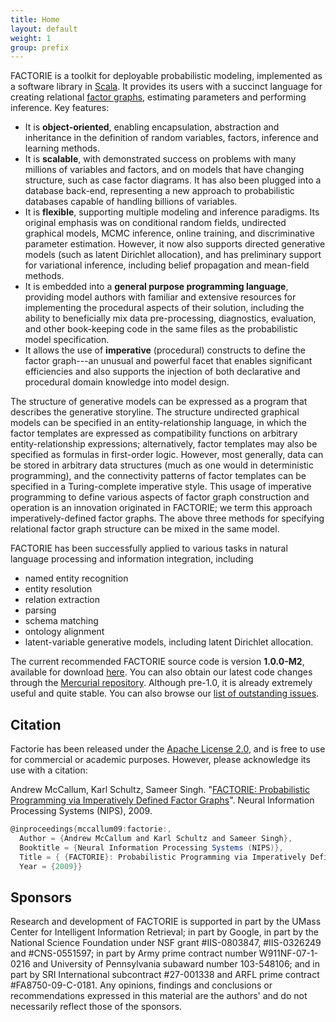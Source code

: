 ```yaml
---
title: Home
layout: default
weight: 1
group: prefix
---
```


FACTORIE is a toolkit for deployable probabilistic modeling, implemented as a software library in [Scala](http://www.scala-lang.org). It provides its users with a succinct language for creating relational [factor graphs](http://en.wikipedia.org/wiki/Factor_graph), estimating parameters and performing inference.  Key features:

* It is **object-oriented**, enabling encapsulation, abstraction and inheritance in the definition of random variables, factors, inference and learning methods.
* It is **scalable**, with demonstrated success on problems with many millions of variables and factors, and on models that have changing structure, such as case factor diagrams.  It has also been plugged into a database back-end, representing a new approach to probabilistic databases capable of handling billions of variables.
* It is **flexible**, supporting multiple modeling and inference paradigms.  Its original emphasis was on conditional random fields, undirected graphical models, MCMC inference, online training, and discriminative parameter estimation.  However, it now also supports directed generative models (such as latent Dirichlet allocation), and has preliminary support for variational inference, including belief propagation and mean-field methods.
* It is embedded into a **general purpose programming language**, providing model authors with familiar and extensive resources for implementing the procedural aspects of their solution, including the ability to beneficially mix data pre-processing, diagnostics, evaluation, and other book-keeping code in the same files as the probabilistic model specification.
* It allows the use of **imperative** (procedural) constructs to define the factor graph---an unusual and powerful facet that enables significant efficiencies and also supports the injection of both declarative and procedural domain knowledge into model design.

The structure of generative models can be expressed as a program that describes the generative storyline.  The structure undirected graphical models can be specified in an entity-relationship language, in which the factor templates are expressed as compatibility functions on arbitrary entity-relationship expressions; alternatively, factor templates may also be specified as formulas in first-order logic.  However, most generally, data can be stored in arbitrary data structures (much as one would in deterministic programming), and the connectivity patterns of factor templates can be specified in a Turing-complete imperative style.  This usage of imperative programming to define various aspects of factor graph construction and operation is an innovation originated in FACTORIE; we term this approach imperatively-defined factor graphs.  The above three methods for specifying relational factor graph structure can be mixed in the same model.

FACTORIE has been successfully applied to various tasks in natural language processing and information integration, including

*  named entity recognition
*  entity resolution
*  relation extraction
*  parsing
*  schema matching
*  ontology alignment
*  latent-variable generative models, including latent Dirichlet allocation.

The current recommended FACTORIE source code is version **1.0.0-M2**, available for download [here](download.html).  You can also obtain our latest code changes through the [Mercurial repository](http://code.google.com/p/factorie/source/checkout). Although pre-1.0, it is already extremely useful and quite stable. You can also browse our [list of outstanding issues](http://code.google.com/p/factorie/issues/list). 

Citation
---

Factorie has been released under the [Apache License 2.0](http://www.apache.org/licenses/LICENSE-2.0), and is free to use for commercial or academic purposes. However, please acknowledge its use with a citation:

Andrew McCallum, Karl Schultz, Sameer Singh. "[FACTORIE: Probabilistic Programming via Imperatively Defined Factor Graphs](http://people.cs.umass.edu/~mccallum/papers/factorie-nips09.pdf)". Neural Information Processing Systems (NIPS), 2009.

```scala
@inproceedings{mccallum09:factorie:,
  Author = {Andrew McCallum and Karl Schultz and Sameer Singh}, 
  Booktitle = {Neural Information Processing Systems (NIPS)}, 
  Title = { {FACTORIE}: Probabilistic Programming via Imperatively Defined Factor Graphs}, 
  Year = {2009}}
```

Sponsors
---

Research and development of FACTORIE is supported in part by the UMass Center for Intelligent Information Retrieval; in part by Google, in part by the National Science Foundation under NSF grant #IIS-0803847, #IIS-0326249 and #CNS-0551597; in part by Army prime contract number W911NF-07-1-0216 and University of Pennsylvania subaward number 103-548106; and in part by SRI International subcontract #27-001338 and ARFL prime contract #FA8750-09-C-0181. Any opinions, findings and conclusions or recommendations expressed in this material are the authors' and do not necessarily reflect those of the sponsors.
